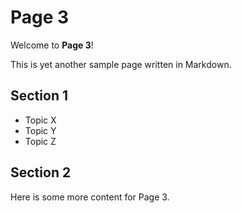 # Page 3

Welcome to **Page 3**!

This is yet another sample page written in Markdown.

## Section 1

- Topic X
- Topic Y
- Topic Z

## Section 2

Here is some more content for Page 3.